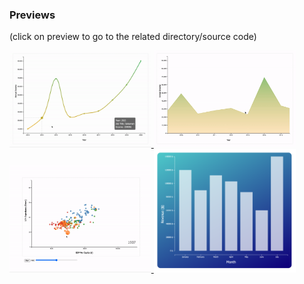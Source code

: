 ### Previews
 
(click on preview to go to the related directory/source code)


<p float="left">
   <a href="https://github.com/pouyajabbarisani/d3-examples/tree/master/examples/line-chart">
      <img src="https://github.com/pouyajabbarisani/d3-examples/raw/master/examples/line-chart/preview.gif" width="45%" />
   </a>
   <a href="https://github.com/pouyajabbarisani/d3-examples/tree/master/examples/area-chart">
      <img src="https://github.com/pouyajabbarisani/d3-examples/raw/master/examples/area-chart/preview.gif" width="45%" />
   </a>
   <a href="https://github.com/pouyajabbarisani/d3-examples/tree/master/examples/scatter-chart">
      <img src="https://github.com/pouyajabbarisani/d3-examples/raw/master/examples/scatter-chart/preview.gif" width="45%" />
   </a>
   <a href="https://github.com/pouyajabbarisani/d3-examples/tree/master/examples/bar-chart">
      <img src="https://github.com/pouyajabbarisani/d3-examples/raw/master/examples/bar-chart/preview.png" width="45%" />
   </a>
</p>
